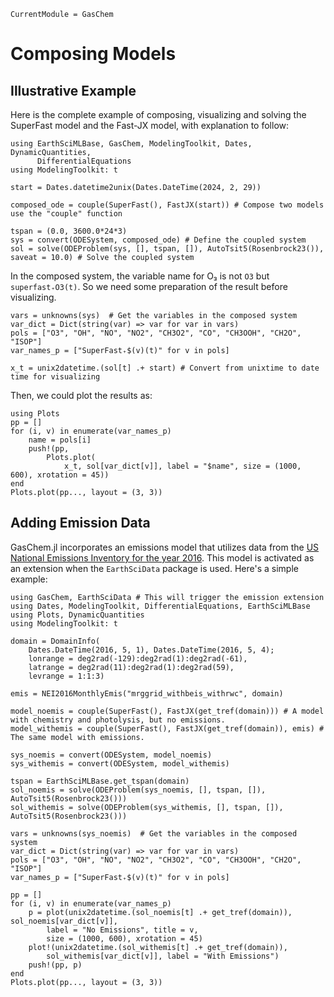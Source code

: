 ```@meta
CurrentModule = GasChem
```

# Composing Models

## Illustrative Example

Here is the complete example of composing, visualizing and solving the SuperFast
model and the Fast-JX model, with explanation to follow:

```@example 1
using EarthSciMLBase, GasChem, ModelingToolkit, Dates, DynamicQuantities,
      DifferentialEquations
using ModelingToolkit: t

start = Dates.datetime2unix(Dates.DateTime(2024, 2, 29))

composed_ode = couple(SuperFast(), FastJX(start)) # Compose two models use the "couple" function

tspan = (0.0, 3600.0*24*3)
sys = convert(ODESystem, composed_ode) # Define the coupled system  
sol = solve(ODEProblem(sys, [], tspan, []), AutoTsit5(Rosenbrock23()), saveat = 10.0) # Solve the coupled system
```

In the composed system, the variable name for O₃ is not `O3` but `superfast₊O3(t)`. So we need some preparation of the result before visualizing.

```@example 1
vars = unknowns(sys)  # Get the variables in the composed system
var_dict = Dict(string(var) => var for var in vars)
pols = ["O3", "OH", "NO", "NO2", "CH3O2", "CO", "CH3OOH", "CH2O", "ISOP"]
var_names_p = ["SuperFast₊$(v)(t)" for v in pols]

x_t = unix2datetime.(sol[t] .+ start) # Convert from unixtime to date time for visualizing 
```

Then, we could plot the results as:

```@example 1
using Plots
pp = []
for (i, v) in enumerate(var_names_p)
    name = pols[i]
    push!(pp,
        Plots.plot(
            x_t, sol[var_dict[v]], label = "$name", size = (1000, 600), xrotation = 45))
end
Plots.plot(pp..., layout = (3, 3))
```

## Adding Emission Data

GasChem.jl incorporates an emissions model that utilizes data from the [US National Emissions Inventory for the year 2016](https://gaftp.epa.gov/Air/emismod/2016/v1/gridded/monthly_netCDF/). This model is activated as an extension when the `EarthSciData` package is used.
Here's a simple example:

```@example 2
using GasChem, EarthSciData # This will trigger the emission extension
using Dates, ModelingToolkit, DifferentialEquations, EarthSciMLBase
using Plots, DynamicQuantities
using ModelingToolkit: t

domain = DomainInfo(
    Dates.DateTime(2016, 5, 1), Dates.DateTime(2016, 5, 4);
    lonrange = deg2rad(-129):deg2rad(1):deg2rad(-61),
    latrange = deg2rad(11):deg2rad(1):deg2rad(59),
    levrange = 1:1:3)

emis = NEI2016MonthlyEmis("mrggrid_withbeis_withrwc", domain)

model_noemis = couple(SuperFast(), FastJX(get_tref(domain))) # A model with chemistry and photolysis, but no emissions.
model_withemis = couple(SuperFast(), FastJX(get_tref(domain)), emis) # The same model with emissions.

sys_noemis = convert(ODESystem, model_noemis)
sys_withemis = convert(ODESystem, model_withemis)

tspan = EarthSciMLBase.get_tspan(domain)
sol_noemis = solve(ODEProblem(sys_noemis, [], tspan, []), AutoTsit5(Rosenbrock23()))
sol_withemis = solve(ODEProblem(sys_withemis, [], tspan, []), AutoTsit5(Rosenbrock23()))

vars = unknowns(sys_noemis)  # Get the variables in the composed system
var_dict = Dict(string(var) => var for var in vars)
pols = ["O3", "OH", "NO", "NO2", "CH3O2", "CO", "CH3OOH", "CH2O", "ISOP"]
var_names_p = ["SuperFast₊$(v)(t)" for v in pols]

pp = []
for (i, v) in enumerate(var_names_p)
    p = plot(unix2datetime.(sol_noemis[t] .+ get_tref(domain)), sol_noemis[var_dict[v]],
        label = "No Emissions", title = v,
        size = (1000, 600), xrotation = 45)
    plot!(unix2datetime.(sol_withemis[t] .+ get_tref(domain)),
        sol_withemis[var_dict[v]], label = "With Emissions")
    push!(pp, p)
end
Plots.plot(pp..., layout = (3, 3))
```
